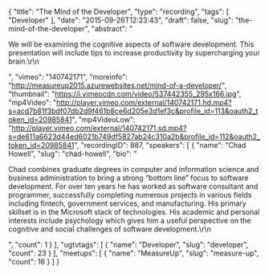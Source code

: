 {
  "title": "The Mind of the Developer",
  "type": "recording",
  "tags": [
    "Developer"
  ],
  "date": "2015-09-26T12:23:43",
  "draft": false,
  "slug": "the-mind-of-the-developer",
  "abstract": "<p>We will be examining the cognitive aspects of software development. This presentation will include tips to increase productivity by supercharging your brain.\r\n</p>",
  "vimeo": "140742171",
  "moreinfo": "http://measureup2015.azurewebsites.net/mind-of-a-developer/",
  "thumbnail": "https://i.vimeocdn.com/video/537442355_295x166.jpg",
  "mp4Video": "http://player.vimeo.com/external/140742171.hd.mp4?s=acd7b81f3bdf07db2d9f461b8ce6d205e3d1ef3c&profile_id=113&oauth2_token_id=20985841",
  "mp4VideoLow": "http://player.vimeo.com/external/140742171.sd.mp4?s=de611a6623d44ed6021b749df5827ab24c310a2b&profile_id=112&oauth2_token_id=20985841",
  "recordingID": 887,
  "speakers": [
    {
      "name": "Chad Howell",
      "slug": "chad-howell",
      "bio": "<p>Chad combines graduate degrees in computer and information science and business administration to bring a strong “bottom line” focus to software development.  For over ten years he has worked as software consultant and programmer, successfully completing numerous projects in various fields including fintech, government services, and manufacturing. His primary skillset is in the Microsoft stack of technologies. His academic and personal interests include psychology which gives him a useful perspective on the cognitive and social challenges of software development.\r\n</p>",
      "count": 1
    }
  ],
  "ugtvtags": [
    {
      "name": "Developer",
      "slug": "developer",
      "count": 23
    }
  ],
  "meetups": [
    {
      "name": "MeasureUp",
      "slug": "measure-up",
      "count": 16
    }
  ]
}